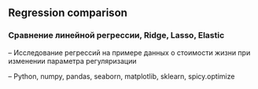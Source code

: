 ## Regression comparison

### Сравнение линейной регрессии, Ridge, Lasso, Elastic
– Исследование регрессий на примере данных о стоимости жизни при изменении параметра регуляризации

– Python, numpy, pandas, seaborn, matplotlib, sklearn, spicy.optimize
